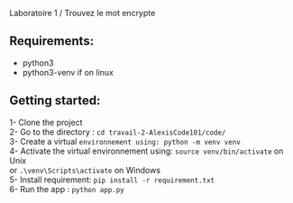 Laboratoire 1 / Trouvez le mot encrypte   

Requirements:
---

- python3  
- python3-venv if on linux  

Getting started:
---

1- Clone the project  
2- Go to the directory : `cd travail-2-AlexisCode101/code/`  
3- Create a virtual `environnement using: python -m venv venv`  
4- Activate the virtual environnement using: `source venv/bin/activate` on Unix  
or `.\venv\Scripts\activate` on Windows  
5- Install requirement: `pip install -r requirement.txt`  
6- Run the app : `python app.py`  
